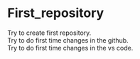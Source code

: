 # First_repository
Try to create first repository.
<br>
Try to do first time changes in the github.
<br>
Try to do first time changes in the vs code.
